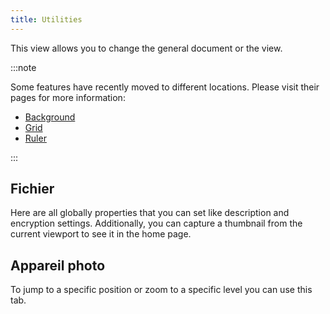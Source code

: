 ```yaml
---
title: Utilities
---
```


This view allows you to change the general document or the view.

:::note

Some features have recently moved to different locations. Please visit their pages for more information:

- [Background](/docs/v2/background)
- [Grid](/docs/v2/tools/grid)
- [Ruler](/docs/v2/tools/ruler)

:::

## Fichier

Here are all globally properties that you can set like description and encryption settings.
Additionally, you can capture a thumbnail from the current viewport to see it in the home page.

## Appareil photo

To jump to a specific position or zoom to a specific level you can use this tab.
